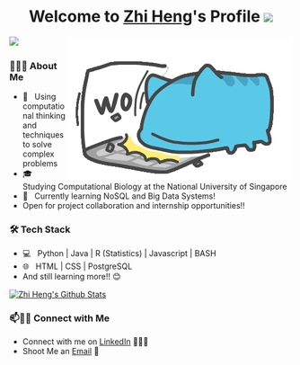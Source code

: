 <p align="center">
  <h1 align="center">Welcome to <a href="https://github.com/quek-zhiheng">Zhi Heng</a>'s Profile <img src="https://raw.githubusercontent.com/iampavangandhi/iampavangandhi/master/gifs/Hi.gif" width="30px"></h1>
</p>

<img align="right" src="https://github.com/quek-zhiheng/quek-zhiheng/blob/main/giphy.gif">

<a align="center" href="https://github.com/DenverCoder1/readme-typing-svg"><img src="https://readme-typing-svg.herokuapp.com?&font=IBM+Plex+Sans&color=F72EE2&size=25&lines=Welcome+to+my+Github+Profile!;I'm+a+Bioinformatician+:)));I'm+a+Data+Engineer+:)));I'm+a+Data+Scientist+:)))" /></a>

<h3> 👨🏻‍💻 About Me </h3>

- 🤔 &nbsp; Using computational thinking and techniques to solve complex problems
- 🎓 &nbsp; Studying Computational Biology at the National University of Singapore
- 🌱 &nbsp; Currently learning NoSQL and Big Data Systems!
- Open for project collaboration and internship opportunities!!

<h3>🛠 Tech Stack</h3>

- 💻 &nbsp; Python | Java | R (Statistics) | Javascript | BASH
- 🌐 &nbsp; HTML | CSS | PostgreSQL
- And still learning more!! 😊

<a href="https://github.com/anuraghazra/github-readme-stats">
  <img align="center" src="https://github-readme-stats.anuraghazra1.vercel.app/api?username=quek-zhiheng&show_icons=true&include_all_commits=true&theme=radical" alt="Zhi Heng's Github Stats" /></a>
</a>


### 📫🤝🏻 Connect with Me

 - Connect with me on [LinkedIn](https://www.linkedin.com/in/quekzhiheng/) 👨🏻‍💻
 - Shoot Me an [Email](mailto:quekzhiheng@gmail.com) 💌

